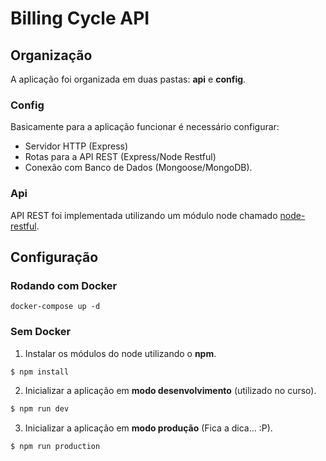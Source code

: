 # Billing Cycle API

## Organização
A aplicação foi organizada em duas pastas: **api** e **config**.

### Config
Basicamente para a aplicação funcionar é necessário configurar:
- Servidor HTTP (Express)
- Rotas para a API REST (Express/Node Restful)
- Conexão com Banco de Dados (Mongoose/MongoDB).

### Api
API REST foi implementada utilizando um módulo node chamado [node-restful](https://github.com/baugarten/node-restful).

## Configuração

### Rodando com Docker

```
docker-compose up -d
```

### Sem Docker

1. Instalar os módulos do node utilizando o **npm**.
```sh
$ npm install
```

2. Inicializar a aplicação em **modo desenvolvimento** (utilizado no curso).
```sh
$ npm run dev
```

3. Inicializar a aplicação em **modo produção** (Fica a dica... :P).
```sh
$ npm run production
```
